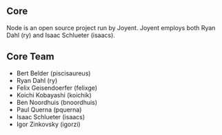 ## Core

Node is an open source project run by Joyent. Joyent employs both Ryan Dahl (ry) and Isaac Schlueter (isaacs). 


## Core Team

* Bert Belder (piscisaureus)
* Ryan Dahl (ry)
* Felix Geisendoerfer (felixge) 
* Koichi Kobayashi (koichik)
* Ben Noordhuis (bnoordhuis)
* Paul Querna (pquerna)
* Isaac Schlueter (isaacs)
* Igor Zinkovsky (igorzi)